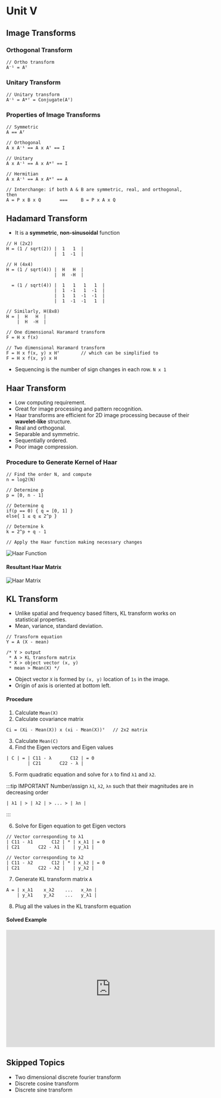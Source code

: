 # Unit V

## Image Transforms

### Orthogonal Transform

```cs:no-line-numbers
// Ortho transform
A⁻¹ = Aᵀ
```

### Unitary Transform

```cs:no-line-numbers
// Unitary transform
A⁻¹ = A*ᵀ = Conjugate(Aᵀ)
```

### Properties of Image Transforms

```cs:no-line-numbers
// Symmetric
A == Aᵀ

// Orthogonal
A x A⁻¹ == A x Aᵀ == I

// Unitary
A x A⁻¹ == A x A*ᵀ == I

// Hermitian
A x A⁻¹ == A x A*ᵀ == A

// Interchange: if both A & B are symmetric, real, and orthogonal, then
A = P x B x Q       ===     B = P x A x Q
```

## Hadamard Transform

- It is a **symmetric**, **non-sinusoidal** function

```cs:no-line-numbers
// H (2x2)
H = (1 / sqrt(2)) |  1   1  |
                  |  1  -1  |

// H (4x4)
H = (1 / sqrt(4)) |  H   H  |
                  |  H  -H  |

  = (1 / sqrt(4)) |  1   1   1   1  |
                  |  1  -1   1  -1  |
                  |  1   1  -1  -1  |
                  |  1  -1  -1   1  |

// Similarly, H(8x8)
H = |  H   H  |
    |  H  -H  |
```

```cs:no-line-numbers
// One dimensional Haramard transform
F = H x f(x)

// Two dimensional Haramard transform
F = H x f(x, y) x Hᵀ        // which can be simplified to
F = H x f(x, y) x H
```

- Sequencing is the number of sign changes in each row. `N x 1`

## Haar Transform

- Low computing requirement.
- Great for image processing and pattern recognition.
- Haar transforms are efficient for 2D image processing because of their **wavelet-like** structure.
- Real and orthogonal.
- Separable and symmetric.
- Sequentially ordered.
- Poor image compression.

### Procedure to Generate Kernel of Haar

```cs:no-line-numbers
// Find the order N, and compute
n = log2(N)

// Determine p
p = [0, n - 1]

// Determine q
if(p == 0) { q = [0, 1] }
else{ 1 ≤ q ≤ 2^p }

// Determine k
k = 2^p + q - 1

// Apply the Haar function making necessary changes
```

![Haar Function](https://miro.medium.com/max/924/0*ETm8ZpgZa7_r5FnF.png)

#### Resultant Haar Matrix

![Haar Matrix](https://i.ytimg.com/vi/ywH6fpYsMCE/maxresdefault.jpg)

## KL Transform

- Unlike spatial and frequency based filters, KL transform works on statistical properties.
- Mean, variance, standard deviation.

```cs:no-line-numbers
// Transform equation
Y = A (X - mean)

/* Y > output
 * A > KL transform matrix
 * X > object vector (x, y)
 * mean > Mean(X) */
```

- Object vector `X` is formed by `(x, y)` location of `1s` in the image.
- Origin of axis is oriented at bottom left.

#### Procedure

1. Calculate `Mean(X)`
2. Calculate covariance matrix

```cs:no-line-numbers
Ci = (Xi - Mean(X)) x (xi - Mean(X))ᵀ   // 2x2 matrix
```

3. Calculate `Mean(C)`
4. Find the Eigen vectors and Eigen values

```cs:no-line-numbers
| C | = | C11 - λ       C12 | = 0
        | C21       C22 - λ |
```

5. Form quadratic equation and solve for `λ` to find `λ1` and `λ2`.

:::tip IMPORTANT
Number/assign `λ1`, `λ2`, `λn` such that their magnitudes are in decreasing order

```cs:no-line-numbers
| λ1 | > | λ2 | > ... > | λn |
```

:::

6. Solve for Eigen equation to get Eigen vectors

```cs:no-line-numbers
// Vector corresponding to λ1
| C11 - λ1       C12 | * | x_λ1 | = 0
| C21       C22 - λ1 |   | y_λ1 |

// Vector corresponding to λ2
| C11 - λ2       C12 | * | x_λ2 | = 0
| C21       C22 - λ2 |   | y_λ2 |
```

7. Generate KL transform matrix `A`

```cs:no-line-numbers
A = | x_λ1    x_λ2    ...   x_λn |
    | y_λ1    y_λ2    ...   y_λ1 |
```

8. Plug all the values in the KL transform equation

#### Solved Example <Badge text="Sample Problem" verticle="middle" />

<iframe width="560" height="315" src="https://www.youtube.com/embed/5LTqwmFfnpU" title="YouTube video player" frameborder="0" allow="accelerometer; autoplay; clipboard-write; encrypted-media; gyroscope; picture-in-picture" allowfullscreen></iframe>

## Skipped Topics

- Two dimensional discrete fourier transform
- Discrete cosine transform
- Discrete sine transform
